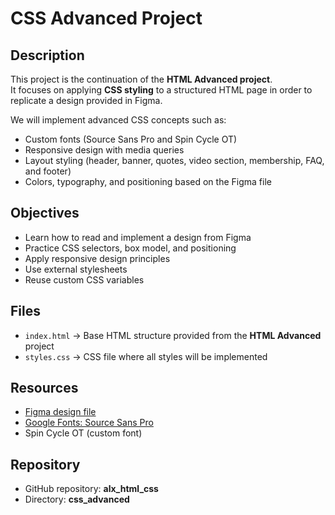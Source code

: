 # CSS Advanced Project

## Description
This project is the continuation of the **HTML Advanced project**.  
It focuses on applying **CSS styling** to a structured HTML page in order to replicate a design provided in Figma.  

We will implement advanced CSS concepts such as:
- Custom fonts (Source Sans Pro and Spin Cycle OT)
- Responsive design with media queries
- Layout styling (header, banner, quotes, video section, membership, FAQ, and footer)
- Colors, typography, and positioning based on the Figma file

## Objectives
- Learn how to read and implement a design from Figma
- Practice CSS selectors, box model, and positioning
- Apply responsive design principles
- Use external stylesheets
- Reuse custom CSS variables

## Files
- `index.html` → Base HTML structure provided from the **HTML Advanced** project  
- `styles.css` → CSS file where all styles will be implemented  

## Resources
- [Figma design file](https://www.figma.com/)  
- [Google Fonts: Source Sans Pro](https://fonts.google.com/specimen/Source+Sans+Pro)  
- Spin Cycle OT (custom font)  

## Repository
- GitHub repository: **alx_html_css**
- Directory: **css_advanced**
